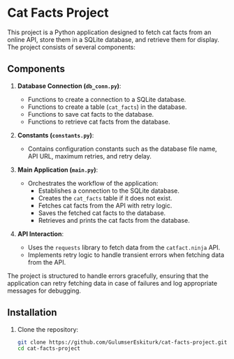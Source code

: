 # Cat Facts Project

This project is a Python application designed to fetch cat facts from an online API, store them in a SQLite database, and retrieve them for display. The project consists of several components:

## Components

1. **Database Connection (`db_conn.py`)**:
   - Functions to create a connection to a SQLite database.
   - Functions to create a table (`cat_facts`) in the database.
   - Functions to save cat facts to the database.
   - Functions to retrieve cat facts from the database.

2. **Constants (`constants.py`)**:
   - Contains configuration constants such as the database file name, API URL, maximum retries, and retry delay.

3. **Main Application (`main.py`)**:
   - Orchestrates the workflow of the application:
     - Establishes a connection to the SQLite database.
     - Creates the `cat_facts` table if it does not exist.
     - Fetches cat facts from the API with retry logic.
     - Saves the fetched cat facts to the database.
     - Retrieves and prints the cat facts from the database.

4. **API Interaction**:
   - Uses the `requests` library to fetch data from the `catfact.ninja` API.
   - Implements retry logic to handle transient errors when fetching data from the API.

The project is structured to handle errors gracefully, ensuring that the application can retry fetching data in case of failures and log appropriate messages for debugging.

## Installation

1. Clone the repository:
   ```sh
   git clone https://github.com/GulumserEskiturk/cat-facts-project.git
   cd cat-facts-project